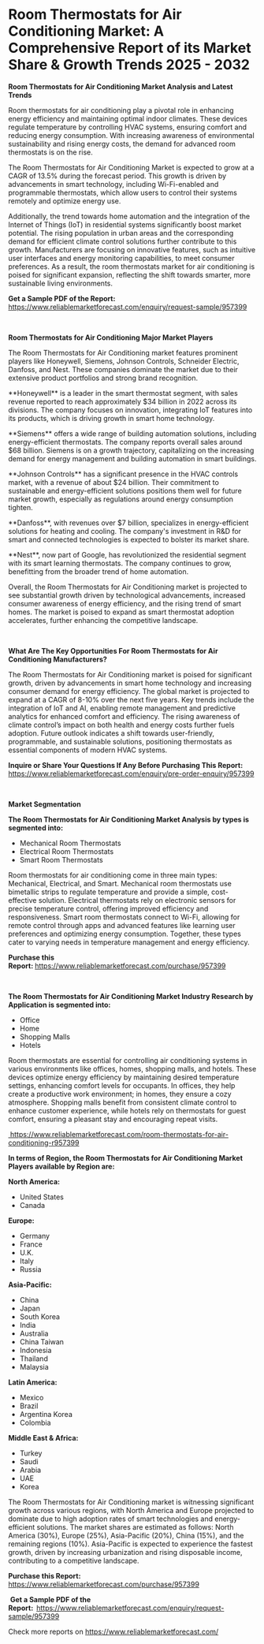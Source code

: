 <p><h1>Room Thermostats for Air Conditioning Market: A Comprehensive Report of its Market Share & Growth Trends 2025 - 2032</h1></p><p><strong>Room Thermostats for Air Conditioning Market Analysis and Latest Trends</strong></p>
<p><p>Room thermostats for air conditioning play a pivotal role in enhancing energy efficiency and maintaining optimal indoor climates. These devices regulate temperature by controlling HVAC systems, ensuring comfort and reducing energy consumption. With increasing awareness of environmental sustainability and rising energy costs, the demand for advanced room thermostats is on the rise.</p><p>The Room Thermostats for Air Conditioning Market is expected to grow at a CAGR of 13.5% during the forecast period. This growth is driven by advancements in smart technology, including Wi-Fi-enabled and programmable thermostats, which allow users to control their systems remotely and optimize energy use. </p><p>Additionally, the trend towards home automation and the integration of the Internet of Things (IoT) in residential systems significantly boost market potential. The rising population in urban areas and the corresponding demand for efficient climate control solutions further contribute to this growth. Manufacturers are focusing on innovative features, such as intuitive user interfaces and energy monitoring capabilities, to meet consumer preferences. As a result, the room thermostats market for air conditioning is poised for significant expansion, reflecting the shift towards smarter, more sustainable living environments.</p></p>
<p><strong>Get a Sample PDF of the Report:&nbsp;</strong> <a href="https://www.reliablemarketforecast.com/enquiry/request-sample/957399?utm_campaign=2950&utm_medium=2&utm_source=Github&utm_content=ia&utm_term=21032025&utm_id=room-thermostats-for-air-conditioning">https://www.reliablemarketforecast.com/enquiry/request-sample/957399</a></p>
<p>&nbsp;</p>
<p><strong>Room Thermostats for Air Conditioning Major Market Players</strong></p>
<p><p>The Room Thermostats for Air Conditioning market features prominent players like Honeywell, Siemens, Johnson Controls, Schneider Electric, Danfoss, and Nest. These companies dominate the market due to their extensive product portfolios and strong brand recognition.</p><p>**Honeywell** is a leader in the smart thermostat segment, with sales revenue reported to reach approximately $34 billion in 2022 across its divisions. The company focuses on innovation, integrating IoT features into its products, which is driving growth in smart home technology.</p><p>**Siemens** offers a wide range of building automation solutions, including energy-efficient thermostats. The company reports overall sales around $68 billion. Siemens is on a growth trajectory, capitalizing on the increasing demand for energy management and building automation in smart buildings.</p><p>**Johnson Controls** has a significant presence in the HVAC controls market, with a revenue of about $24 billion. Their commitment to sustainable and energy-efficient solutions positions them well for future market growth, especially as regulations around energy consumption tighten.</p><p>**Danfoss**, with revenues over $7 billion, specializes in energy-efficient solutions for heating and cooling. The company's investment in R&D for smart and connected technologies is expected to bolster its market share.</p><p>**Nest**, now part of Google, has revolutionized the residential segment with its smart learning thermostats. The company continues to grow, benefitting from the broader trend of home automation.</p><p>Overall, the Room Thermostats for Air Conditioning market is projected to see substantial growth driven by technological advancements, increased consumer awareness of energy efficiency, and the rising trend of smart homes. The market is poised to expand as smart thermostat adoption accelerates, further enhancing the competitive landscape.</p></p>
<p>&nbsp;</p>
<p><strong>What Are The Key Opportunities For Room Thermostats for Air Conditioning Manufacturers?</strong></p>
<p><p>The Room Thermostats for Air Conditioning market is poised for significant growth, driven by advancements in smart home technology and increasing consumer demand for energy efficiency. The global market is projected to expand at a CAGR of 8-10% over the next five years. Key trends include the integration of IoT and AI, enabling remote management and predictive analytics for enhanced comfort and efficiency. The rising awareness of climate control’s impact on both health and energy costs further fuels adoption. Future outlook indicates a shift towards user-friendly, programmable, and sustainable solutions, positioning thermostats as essential components of modern HVAC systems.</p></p>
<p><strong>Inquire or Share Your Questions If Any Before Purchasing This Report:</strong> <a href="https://www.reliablemarketforecast.com/enquiry/pre-order-enquiry/957399?utm_campaign=2950&utm_medium=2&utm_source=Github&utm_content=ia&utm_term=21032025&utm_id=room-thermostats-for-air-conditioning">https://www.reliablemarketforecast.com/enquiry/pre-order-enquiry/957399</a></p>
<p>&nbsp;</p>
<p><strong>Market Segmentation</strong></p>
<p><strong>The Room Thermostats for Air Conditioning Market Analysis by types is segmented into:</strong></p>
<p><ul><li>Mechanical Room Thermostats</li><li>Electrical Room Thermostats</li><li>Smart Room Thermostats</li></ul></p>
<p><p>Room thermostats for air conditioning come in three main types: Mechanical, Electrical, and Smart. Mechanical room thermostats use bimetallic strips to regulate temperature and provide a simple, cost-effective solution. Electrical thermostats rely on electronic sensors for precise temperature control, offering improved efficiency and responsiveness. Smart room thermostats connect to Wi-Fi, allowing for remote control through apps and advanced features like learning user preferences and optimizing energy consumption. Together, these types cater to varying needs in temperature management and energy efficiency.</p></p>
<p><strong>Purchase this Report:&nbsp;</strong><a href="https://www.reliablemarketforecast.com/purchase/957399?utm_campaign=2950&utm_medium=2&utm_source=Github&utm_content=ia&utm_term=21032025&utm_id=room-thermostats-for-air-conditioning">https://www.reliablemarketforecast.com/purchase/957399</a></p>
<p>&nbsp;</p>
<p><strong>The Room Thermostats for Air Conditioning Market Industry Research by Application is segmented into:</strong></p>
<p><ul><li>Office</li><li>Home</li><li>Shopping Malls</li><li>Hotels</li></ul></p>
<p><p>Room thermostats are essential for controlling air conditioning systems in various environments like offices, homes, shopping malls, and hotels. These devices optimize energy efficiency by maintaining desired temperature settings, enhancing comfort levels for occupants. In offices, they help create a productive work environment; in homes, they ensure a cozy atmosphere. Shopping malls benefit from consistent climate control to enhance customer experience, while hotels rely on thermostats for guest comfort, ensuring a pleasant stay and encouraging repeat visits.</p></p>
<p><a href="https://www.reliablemarketforecast.com/room-thermostats-for-air-conditioning-r957399?utm_campaign=2950&utm_medium=2&utm_source=Github&utm_content=ia&utm_term=21032025&utm_id=room-thermostats-for-air-conditioning">&nbsp;https://www.reliablemarketforecast.com/room-thermostats-for-air-conditioning-r957399</a></p>
<p><strong>In terms of Region, the Room Thermostats for Air Conditioning Market Players available by Region are:</strong></p>
<p>
    <p> <strong> North America: </strong>
        <ul>
            <li>United States</li>
            <li>Canada</li>
        </ul>
        </p> 
    <p> <strong> Europe: </strong>
        <ul>
            <li>Germany</li>
            <li>France</li>
            <li>U.K.</li>
            <li>Italy</li>
            <li>Russia</li>
        </ul>
        </p> 
    <p> <strong> Asia-Pacific: </strong>
        <ul>
            <li>China</li>
            <li>Japan</li>
            <li>South Korea</li>
            <li>India</li>
            <li>Australia</li>
            <li>China Taiwan</li>
            <li>Indonesia</li>
            <li>Thailand</li>
            <li>Malaysia</li>
        </ul>
        </p> 
    <p> <strong> Latin America: </strong>
        <ul>
            <li>Mexico</li>
            <li>Brazil</li>
            <li>Argentina Korea</li>
            <li>Colombia</li>
        </ul>
        </p> 
    <p> <strong> Middle East & Africa: </strong>
        <ul>
            <li>Turkey</li>
            <li>Saudi</li>
            <li>Arabia</li>
            <li>UAE</li>
            <li>Korea</li>
        </ul>
    </p>
    </p>
<p><p>The Room Thermostats for Air Conditioning market is witnessing significant growth across various regions, with North America and Europe projected to dominate due to high adoption rates of smart technologies and energy-efficient solutions. The market shares are estimated as follows: North America (30%), Europe (25%), Asia-Pacific (20%), China (15%), and the remaining regions (10%). Asia-Pacific is expected to experience the fastest growth, driven by increasing urbanization and rising disposable income, contributing to a competitive landscape.</p></p>
<p><strong>Purchase this Report: </strong><a href="https://www.reliablemarketforecast.com/purchase/957399?utm_campaign=2950&utm_medium=2&utm_source=Github&utm_content=ia&utm_term=21032025&utm_id=room-thermostats-for-air-conditioning">https://www.reliablemarketforecast.com/purchase/957399</a></p>
<p>&nbsp;<strong>Get a Sample PDF of the Report:&nbsp;&nbsp;</strong><a href="https://www.reliablemarketforecast.com/enquiry/request-sample/957399?utm_campaign=2950&utm_medium=2&utm_source=Github&utm_content=ia&utm_term=21032025&utm_id=room-thermostats-for-air-conditioning">https://www.reliablemarketforecast.com/enquiry/request-sample/957399</a></p>
<p><strong></strong></p>
<p>Check more reports on <a href="https://www.reliablemarketforecast.com/?utm_campaign=2950&utm_medium=2&utm_source=Github&utm_content=ia&utm_term=21032025&utm_id=room-thermostats-for-air-conditioning">https://www.reliablemarketforecast.com/</a></p>